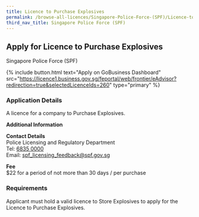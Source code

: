 ```yaml
---
title: Licence to Purchase Explosives
permalink: /browse-all-licences/Singapore-Police-Force-(SPF)/Licence-to-Purchase-Explosives
third_nav_title: Singapore Police Force (SPF)
---
```


## Apply for Licence to Purchase Explosives

Singapore Police Force (SPF)

{% include button.html text="Apply on GoBusiness Dashboard" src="https://licence1.business.gov.sg/feportal/web/frontier/eAdvisor?redirection=true&selectedLicenceIds=260" type="primary" %}

### Application Details

<p>A licence for a company to Purchase Explosives.</p>

**Additional Information**

<p><strong>Contact Details</strong><br />Police Licensing and Regulatory Department<br />Tel: <a href="tel:+6568350000">6835 0000</a><br />Email: <a href="mailto:spf_licensing_feedback@spf.gov.sg">spf_licensing_feedback@spf.gov.sg</a></p>
<p><strong>Fee</strong><br />$22 for a period of not more than 30 days / per purchase</p>

### Requirements

Applicant must hold a valid licence to Store Explosives to apply for the Licence to Purchase Explosives.

